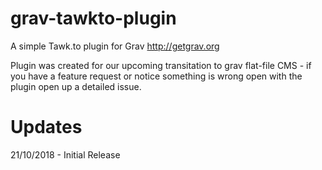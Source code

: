 # grav-tawkto-plugin
A simple Tawk.to plugin for Grav http://getgrav.org

Plugin was created for our upcoming transitation to grav flat-file CMS - if you have a feature request or notice something is wrong open with the plugin open up a detailed issue.

# Updates
21/10/2018 - Initial Release

